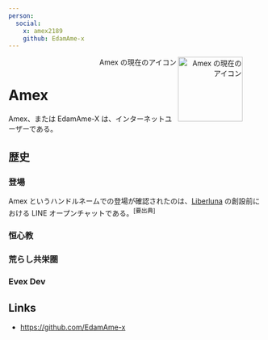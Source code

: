 ```yaml
---
person:
  social:
    x: amex2189
    github: EdamAme-x
---
```

<figure align="right">
  <img src="https://api.allorigins.win/get?url=https://avatars.githubusercontent.com/u/121654029" alt="Amex の現在のアイコン" align="right" width="128" />
  <figcaption>Amex の現在のアイコン</figcaption>
</figure>

# Amex

Amex、または EdamAme-X は、インターネットユーザーである。

## 歴史

### 登場

Amex というハンドルネームでの登場が確認されたのは、[Liberluna](./Liberluna.md) の創設前における LINE オープンチャットである。<sup>[要出典]</sup>

### 恒心教

### 荒らし共栄圏

### Evex Dev

## Links

- https://github.com/EdamAme-x
